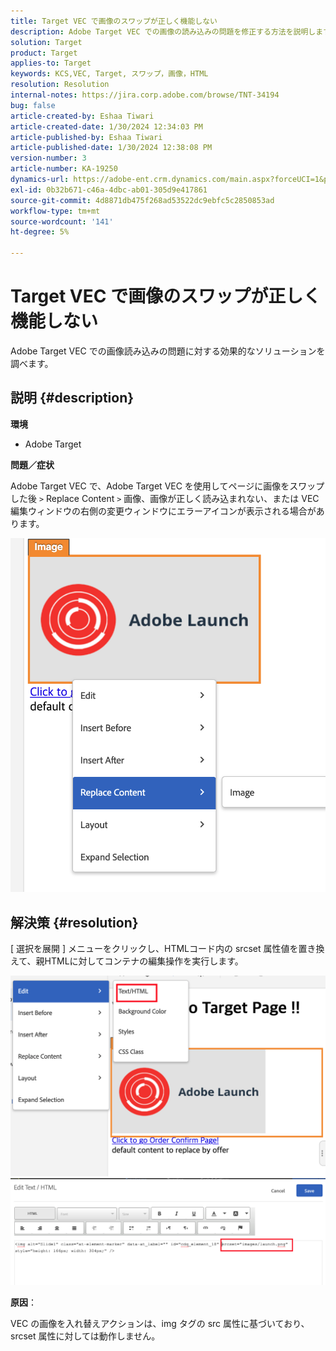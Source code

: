 ```yaml
---
title: Target VEC で画像のスワップが正しく機能しない
description: Adobe Target VEC での画像の読み込みの問題を修正する方法を説明します。
solution: Target
product: Target
applies-to: Target
keywords: KCS,VEC, Target, スワップ，画像，HTML
resolution: Resolution
internal-notes: https://jira.corp.adobe.com/browse/TNT-34194
bug: false
article-created-by: Eshaa Tiwari
article-created-date: 1/30/2024 12:34:03 PM
article-published-by: Eshaa Tiwari
article-published-date: 1/30/2024 12:38:08 PM
version-number: 3
article-number: KA-19250
dynamics-url: https://adobe-ent.crm.dynamics.com/main.aspx?forceUCI=1&pagetype=entityrecord&etn=knowledgearticle&id=7183e6d5-6bbf-ee11-9079-6045bd006268
exl-id: 0b32b671-c46a-4dbc-ab01-305d9e417861
source-git-commit: 4d8871db475f268ad53522dc9ebfc5c2850853ad
workflow-type: tm+mt
source-wordcount: '141'
ht-degree: 5%

---
```


# Target VEC で画像のスワップが正しく機能しない


Adobe Target VEC での画像読み込みの問題に対する効果的なソリューションを調べます。

## 説明 {#description}


<b>環境</b>

- Adobe Target

<b>問題／症状</b>

Adobe Target VEC で、Adobe Target VEC を使用してページに画像をスワップした後 `>`  Replace Content `>`  画像、画像が正しく読み込まれない、または VEC 編集ウィンドウの右側の変更ウィンドウにエラーアイコンが表示される場合があります。

![](assets/___7283e6d5-6bbf-ee11-9079-6045bd006268___.png)




## 解決策 {#resolution}




[ 選択を展開 ] メニューをクリックし、HTMLコード内の srcset 属性値を置き換えて、親HTMLに対してコンテナの編集操作を実行します。



![](assets/0776b561-36c2-ec11-983e-0022480ab970.png)![](assets/e63bb087-36c2-ec11-983e-0022480ab970.png)



<b>原因</b>：



VEC の画像を入れ替えアクションは、img タグの src 属性に基づいており、srcset 属性に対しては動作しません。

